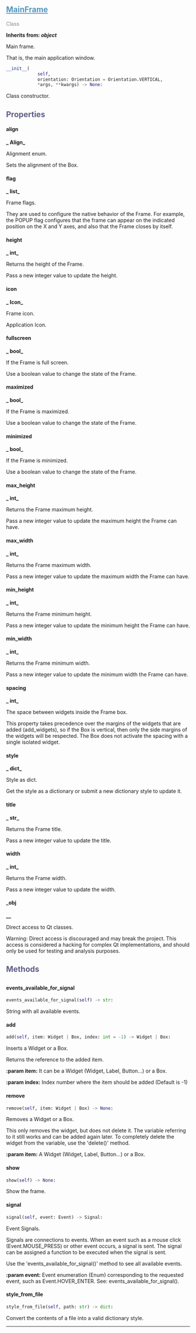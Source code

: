 

## <h2 style="color: #5697bf;"><u>MainFrame</u></h2>

<span style="color: #888;">Class</span>

**Inherits from: _object_**

Main frame.
 
 That is, the main application window.
 

```python
__init__(
            self,
            orientation: Orientation = Orientation.VERTICAL,
            *args, **kwargs) -> None:
```

Class constructor.

### <h2 style="color: #5e5d84;">Properties</h2>

#### align

**_  Align_**

Alignment enum.

Sets the alignment of the Box.



#### flag

**_  list_**

Frame flags.

They are used to configure the native behavior of the Frame.
For example, the POPUP flag configures that the frame can appear on 
the indicated position on the X and Y axes, and also that the Frame 
closes by itself.



#### height

**_  int_**

Returns the height of the Frame.

Pass a new integer value to update the height.



#### icon

**_  Icon_**

Frame icon.

Application Icon.



#### fullscreen

**_  bool_**

If the Frame is full screen.

Use a boolean value to change the state of the Frame.



#### maximized

**_  bool_**

If the Frame is maximized.

Use a boolean value to change the state of the Frame.



#### minimized

**_  bool_**

If the Frame is minimized.

Use a boolean value to change the state of the Frame.



#### max_height

**_  int_**

Returns the Frame maximum height.

Pass a new integer value to update the maximum height the Frame can 
have.



#### max_width

**_  int_**

Returns the Frame maximum width.

Pass a new integer value to update the maximum width the Frame can 
have.



#### min_height

**_  int_**

Returns the Frame minimum height.

Pass a new integer value to update the minimum height the Frame can 
have.



#### min_width

**_  int_**

Returns the Frame minimum width.

Pass a new integer value to update the minimum width the Frame can 
have.



#### spacing

**_  int_**


The space between widgets inside the Frame box.

This property takes precedence over the margins of the widgets that 
are added (add_widgets), so if the Box is vertical, then only the side 
margins of the widgets will be respected. The Box does not activate 
the spacing with a single isolated widget.



#### style

**_  dict_**

Style as dict.

Get the style as a dictionary or submit a new dictionary style to 
update it.



#### title

**_  str_**

Returns the Frame title.

Pass a new integer value to update the title.



#### width

**_  int_**

Returns the Frame width.

Pass a new integer value to update the width.



#### _obj

**__**

Direct access to Qt classes.

Warning: Direct access is discouraged and may break the project. 
This access is considered a hacking for complex Qt implementations, 
and should only be used for testing and analysis purposes.



### <h2 style="color: #5e5d84;">Methods<h2>


#### events_available_for_signal

```python
events_available_for_signal(self) -> str:
```

String with all available events.

#### add

```python
add(self, item: Widget | Box, index: int = -1) -> Widget | Box:
```

Inserts a Widget or a Box.

  Returns the reference to the added item.
  
  
**:param item:** It can be a Widget (Widget, Label, Button...) or a Box.
  
**:param index:** Index number where the item should be added 
   (Default is -1)
  

#### remove

```python
remove(self, item: Widget | Box) -> None:
```

Removes a Widget or a Box.

  This only removes the widget, but does not delete it. The variable 
  referring to it still works and can be added again later. To 
  completely delete the widget from the variable, use the 'delete()' 
  method.

  
**:param item:** A Widget (Widget, Label, Button...) or a Box.
  

#### show

```python
show(self) -> None:
```

Show the frame.

#### signal

```python
signal(self, event: Event) -> Signal:
```

Event Signals.

  Signals are connections to events. When an event such as a mouse 
  click (Event.MOUSE_PRESS) or other event occurs, a signal is 
  sent. The signal can be assigned a function to be executed when the 
  signal is sent.

  Use the 'events_available_for_signal()' method to see all available 
  events.

  
**:param event:**
   Event enumeration (Enum) corresponding to the requested event, 
   such as Event.HOVER_ENTER. See: events_available_for_signal().
  

#### style_from_file

```python
style_from_file(self, path: str) -> dict:
```

Convert the contents of a file into a valid dictionary style.


---